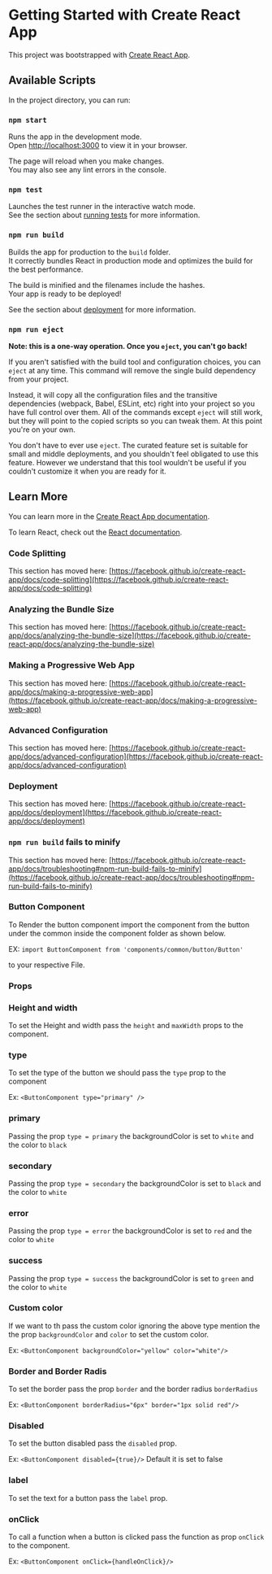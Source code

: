 # Getting Started with Create React App

This project was bootstrapped with [Create React App](https://github.com/facebook/create-react-app).

## Available Scripts

In the project directory, you can run:

### `npm start`

Runs the app in the development mode.\
Open [http://localhost:3000](http://localhost:3000) to view it in your browser.

The page will reload when you make changes.\
You may also see any lint errors in the console.

### `npm test`

Launches the test runner in the interactive watch mode.\
See the section about [running tests](https://facebook.github.io/create-react-app/docs/running-tests) for more information.

### `npm run build`

Builds the app for production to the `build` folder.\
It correctly bundles React in production mode and optimizes the build for the best performance.

The build is minified and the filenames include the hashes.\
Your app is ready to be deployed!

See the section about [deployment](https://facebook.github.io/create-react-app/docs/deployment) for more information.

### `npm run eject`

**Note: this is a one-way operation. Once you `eject`, you can't go back!**

If you aren't satisfied with the build tool and configuration choices, you can `eject` at any time. This command will remove the single build dependency from your project.

Instead, it will copy all the configuration files and the transitive dependencies (webpack, Babel, ESLint, etc) right into your project so you have full control over them. All of the commands except `eject` will still work, but they will point to the copied scripts so you can tweak them. At this point you're on your own.

You don't have to ever use `eject`. The curated feature set is suitable for small and middle deployments, and you shouldn't feel obligated to use this feature. However we understand that this tool wouldn't be useful if you couldn't customize it when you are ready for it.

## Learn More

You can learn more in the [Create React App documentation](https://facebook.github.io/create-react-app/docs/getting-started).

To learn React, check out the [React documentation](https://reactjs.org/).

### Code Splitting

This section has moved here: [https://facebook.github.io/create-react-app/docs/code-splitting](https://facebook.github.io/create-react-app/docs/code-splitting)

### Analyzing the Bundle Size

This section has moved here: [https://facebook.github.io/create-react-app/docs/analyzing-the-bundle-size](https://facebook.github.io/create-react-app/docs/analyzing-the-bundle-size)

### Making a Progressive Web App

This section has moved here: [https://facebook.github.io/create-react-app/docs/making-a-progressive-web-app](https://facebook.github.io/create-react-app/docs/making-a-progressive-web-app)

### Advanced Configuration

This section has moved here: [https://facebook.github.io/create-react-app/docs/advanced-configuration](https://facebook.github.io/create-react-app/docs/advanced-configuration)

### Deployment

This section has moved here: [https://facebook.github.io/create-react-app/docs/deployment](https://facebook.github.io/create-react-app/docs/deployment)

### `npm run build` fails to minify

This section has moved here: [https://facebook.github.io/create-react-app/docs/troubleshooting#npm-run-build-fails-to-minify](https://facebook.github.io/create-react-app/docs/troubleshooting#npm-run-build-fails-to-minify)


### Button Component
  To Render the button component import the component from the button under the common inside the     component folder as shown below.

  EX: `import ButtonComponent from 'components/common/button/Button'` 

  to your respective File.
### Props
   ### Height and width
   To set the Height and width pass the `height` and `maxWidth` props to the component.
   ### type
   To set the type of the button we should pass the `type` prop to the component

   Ex: `<ButtonComponent type="primary" />`
   
   ### primary
   Passing the prop `type = primary` the backgroundColor is set to  `white` and the color to `black`
   ### secondary
   Passing the prop `type = secondary` the backgroundColor is set to  `black` and the color to `white`
   ### error
   Passing the prop `type = error` the backgroundColor is set to  `red` and the color to `white`
   ### success
   Passing the prop `type = success` the backgroundColor is set to  `green` and the color to `white`

   ### Custom color
   If we want to th pass the custom color ignoring the above type mention the the prop `backgroundColor` and `color` to set the custom color.

   Ex:  `<ButtonComponent backgroundColor="yellow" color="white"/>`

   ### Border and Border Radis
   To set the border  pass the prop  `border` and the border radius `borderRadius`

   Ex: `<ButtonComponent borderRadius="6px" border="1px solid red"/>`

   ### Disabled
   To set the button disabled pass the `disabled` prop.

   Ex: `<ButtonComponent disabled={true}/>` 
   Default it is set to false

   ### label
   To set the text for a button pass the `label` prop.
   ### onClick
   To call a function when a button is clicked  pass the function as prop `onClick` to the component.

   Ex: `<ButtonComponent onClick={handleOnClick}/>`

 
